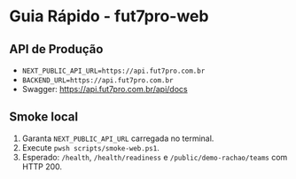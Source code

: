 # Guia Rápido - fut7pro-web

## API de Produção

- `NEXT_PUBLIC_API_URL=https://api.fut7pro.com.br`
- `BACKEND_URL=https://api.fut7pro.com.br`
- Swagger: https://api.fut7pro.com.br/api/docs

## Smoke local

1. Garanta `NEXT_PUBLIC_API_URL` carregada no terminal.
2. Execute `pwsh scripts/smoke-web.ps1`.
3. Esperado: `/health`, `/health/readiness` e `/public/demo-rachao/teams` com HTTP 200.
